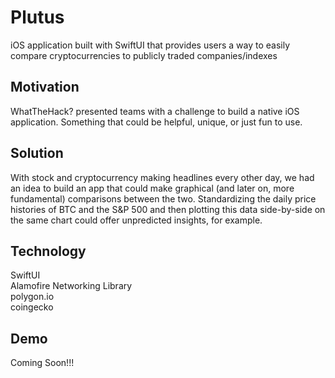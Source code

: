 # Plutus
iOS application built with SwiftUI that provides users a way to easily compare cryptocurrencies to publicly traded companies/indexes

## Motivation
WhatTheHack? presented teams with a challenge to build a native iOS application. Something that could be helpful, unique, or just fun to use.

## Solution
With stock and cryptocurrency making headlines every other day, we had an idea to build an app that could make graphical 
(and later on, more fundamental) comparisons between the two. Standardizing the daily price histories of BTC and the S&P 500 and 
then plotting this data side-by-side on the same chart could offer unpredicted insights, for example. 

## Technology
SwiftUI <br />
Alamofire Networking Library <br />
polygon.io <br />
coingecko <br />

## Demo
Coming Soon!!!
